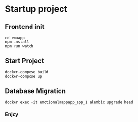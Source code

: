 # Startup project

## Frontend init
    cd emuapp
    npm install
    npm run watch

## Start Project
    docker-compose build
    docker-compose up

## Database Migration
    docker exec -it emotionalmappapp_app_1 alembic upgrade head
### Enjoy